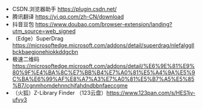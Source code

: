 - CSDN.浏览器助手 https://plugin.csdn.net/
- 腾讯翻译 https://yi.qq.com/zh-CN/download
- 抖音豆包 https://www.doubao.com/browser-extension/landing?utm_source=web_signed
- （Edge）SuperDrag https://microsoftedge.microsoft.com/addons/detail/superdrag/nlefalggllbckbaegjonehiokkddgcbn
- 极速二维码 https://microsoftedge.microsoft.com/addons/detail/%E6%9E%81%E9%80%9F%E4%BA%8C%E7%BB%B4%E7%A0%81%E5%A4%9A%E5%9C%BA%E6%99%AF%E8%A7%A3%E7%A0%81%E5%B7%A5%E5%85%B7/cgnmhomdehnnchjfahdndbbnfaeccgme
- （火狐）Z-Library Finder （123云盘）https://www.123pan.com/s/HES1jv-ufvy3
